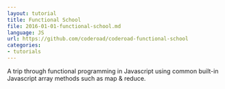 ```yaml
---
layout: tutorial
title: Functional School
file: 2016-01-01-functional-school.md
language: JS
url: https://github.com/coderoad/coderoad-functional-school
categories:
- tutorials
---
```


A trip through functional programming in Javascript using common built-in Javascript array methods such as map & reduce.
